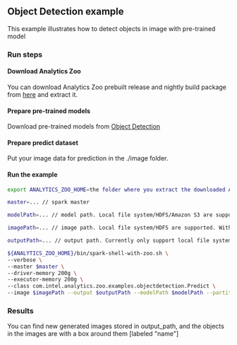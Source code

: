 ## Object Detection example
This example illustrates how to detect objects in image with pre-trained model

### Run steps
#### Download Analytics Zoo
You can download Analytics Zoo prebuilt release and nightly build package from [here](https://analytics-zoo.github.io/master/#release-download/) and extract it.

#### Prepare pre-trained models

Download pre-trained models from [Object Detection](https://github.com/intel-analytics/analytics-zoo/blob/master/docs/docs/ProgrammingGuide/object-detection.md)

#### Prepare predict dataset

Put your image data for prediction in the ./image folder.

#### Run the example

```bash
export ANALYTICS_ZOO_HOME=the folder where you extract the downloaded Analytics Zoo zip package

master=... // spark master

modelPath=... // model path. Local file system/HDFS/Amazon S3 are supported

imagePath=... // image path. Local file system/HDFS are supported. With local file system, the files need to be available on all nodes in the cluster.

outputPath=... // output path. Currently only support local file system.

${ANALYTICS_ZOO_HOME}/bin/spark-shell-with-zoo.sh \
--verbose \
--master $master \
--driver-memory 200g \
--executor-memory 200g \
--class com.intel.analytics.zoo.examples.objectdetection.Predict \
--image $imagePath --output $outputPath --modelPath $modelPath --partition 4
```

### Results
You can find new generated images stored in output_path, and the objects in the images are with a box around them [labeled "name"]

